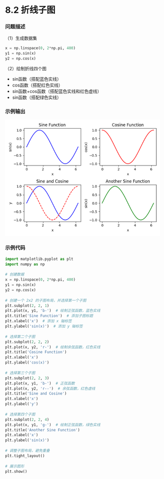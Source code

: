 # 8.2 折线子图

### 问题描述

（1）生成数据集

```python
x = np.linspace(0, 2*np.pi, 400)
y1 = np.sin(x)
y2 = np.cos(x)
```

（2）绘制折线四个图

- sin函数（搭配蓝色实线）
- cos函数（搭配红色实线）
- sin函数+cos函数（搭配蓝色实线和红色虚线）
- sin函数（搭配绿色实线）

### 示例输出

<img src="https://github.com/jm199504/Python-Exercises/blob/master/8-matplotlib%E7%BB%98%E5%9B%BE/8.2-%E6%8A%98%E7%BA%BF%E5%9B%BE%E5%AD%90%E5%9B%BE/Figure_1.png?raw=true" style="zoom:80%;" />

### 示例代码

```python
import matplotlib.pyplot as plt
import numpy as np

# 创建数据
x = np.linspace(0, 2*np.pi, 400)
y1 = np.sin(x)
y2 = np.cos(x)

# 创建一个 2x2 的子图布局，并选择第一个子图
plt.subplot(2, 2, 1)
plt.plot(x, y1, 'b-')  # 绘制正弦函数，蓝色实线
plt.title('Sine Function')  # 添加子图标题
plt.xlabel('x')  # 添加 x 轴标签
plt.ylabel('sin(x)')  # 添加 y 轴标签

# 选择第二个子图
plt.subplot(2, 2, 2)
plt.plot(x, y2, 'r-')  # 绘制余弦函数，红色实线
plt.title('Cosine Function')
plt.xlabel('x')
plt.ylabel('cos(x)')

# 选择第三个子图
plt.subplot(2, 2, 3)
plt.plot(x, y1, 'b-')  # 正弦函数
plt.plot(x, y2, 'r--')  # 余弦函数，红色虚线
plt.title('Sine and Cosine')
plt.xlabel('x')
plt.ylabel('y')

# 选择第四个子图
plt.subplot(2, 2, 4)
plt.plot(x, y1, 'g-')  # 绘制正弦函数，绿色实线
plt.title('Another Sine Function')
plt.xlabel('x')
plt.ylabel('sin(x)')

# 调整子图布局，避免重叠
plt.tight_layout()

# 展示图形
plt.show()

```